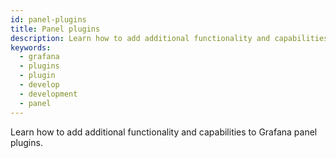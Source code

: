 ```yaml
---
id: panel-plugins
title: Panel plugins
description: Learn how to add additional functionality and capabilities to Grafana panel plugins.
keywords:
  - grafana
  - plugins
  - plugin
  - develop
  - development
  - panel
---
```


Learn how to add additional functionality and capabilities to Grafana panel plugins.

<DocLinkList />

